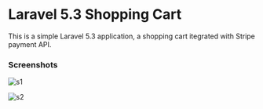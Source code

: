 # Laravel 5.3 Shopping Cart
This is a simple Laravel 5.3 application, a shopping cart itegrated with Stripe payment API.

### Screenshots
![s1](https://c8.staticflickr.com/6/5619/30621531023_b8eb8076b3_z.jpg)

![s2](https://c1.staticflickr.com/6/5591/31284219432_32d2a8666f_z.jpg)